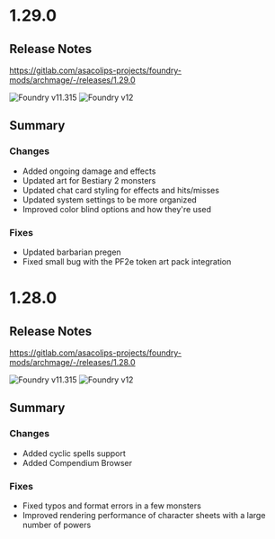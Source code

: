 # 1.29.0

## Release Notes
https://gitlab.com/asacolips-projects/foundry-mods/archmage/-/releases/1.29.0

![Foundry v11.315](https://img.shields.io/badge/Foundry-v11.315-green) ![Foundry v12](https://img.shields.io/badge/Foundry-v12-yellow)

## Summary

### Changes

- Added ongoing damage and effects
- Updated art for Bestiary 2 monsters
- Updated chat card styling for effects and hits/misses
- Updated system settings to be more organized
- Improved color blind options and how they're used

### Fixes

- Updated barbarian pregen
- Fixed small bug with the PF2e token art pack integration

# 1.28.0

## Release Notes
https://gitlab.com/asacolips-projects/foundry-mods/archmage/-/releases/1.28.0

![Foundry v11.315](https://img.shields.io/badge/Foundry-v11.315-green) ![Foundry v12](https://img.shields.io/badge/Foundry-v12-yellow)

## Summary

### Changes

- Added cyclic spells support
- Added Compendium Browser

### Fixes

- Fixed typos and format errors in a few monsters
- Improved rendering performance of character sheets with a large number of powers